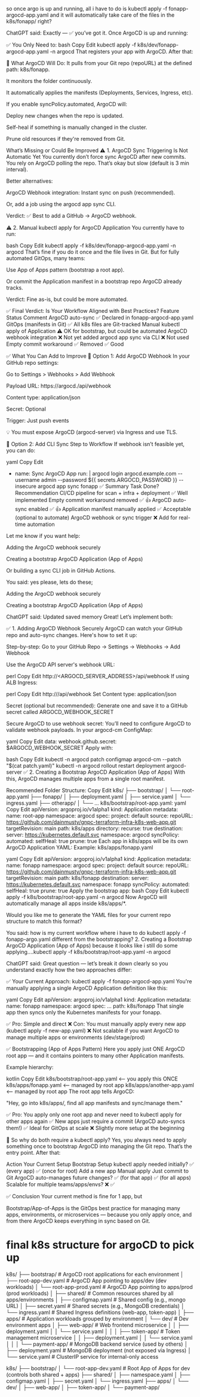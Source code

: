 so once argo is up and running, all i have to do is kubectl apply -f fonapp-argocd-app.yaml and it will automatically take care of the files in the k8s/fonapp/ right?


ChatGPT said:
Exactly — ✅ you’ve got it. Once ArgoCD is up and running:

✅ You Only Need to:
bash
Copy
Edit
kubectl apply -f k8s/dev/fonapp-argocd-app.yaml -n argocd
That registers your app with ArgoCD. After that:

🚀 What ArgoCD Will Do:
It pulls from your Git repo (repoURL) at the defined path: k8s/fonapp.

It monitors the folder continuously.

It automatically applies the manifests (Deployments, Services, Ingress, etc).

If you enable syncPolicy.automated, ArgoCD will:

Deploy new changes when the repo is updated.

Self-heal if something is manually changed in the cluster.

Prune old resources if they're removed from Git.

 What’s Missing or Could Be Improved
⚠️ 1. ArgoCD Sync Triggering Is Not Automatic Yet
You currently don’t force sync ArgoCD after new commits. You rely on ArgoCD polling the repo. That’s okay but slow (default is 3 min interval).

Better alternatives:

ArgoCD Webhook integration: Instant sync on push (recommended).

Or, add a job using the argocd app sync CLI.

Verdict: ✅ Best to add a GitHub → ArgoCD webhook.

⚠️ 2. Manual kubectl apply for ArgoCD Application
You currently have to run:

bash
Copy
Edit
kubectl apply -f k8s/dev/fonapp-argocd-app.yaml -n argocd
That’s fine if you do it once and the file lives in Git. But for fully automated GitOps, many teams:

Use App of Apps pattern (bootstrap a root app).

Or commit the Application manifest in a bootstrap repo ArgoCD already tracks.

Verdict: Fine as-is, but could be more automated.

✅ Final Verdict: Is Your Workflow Aligned with Best Practices?
Feature	Status	Comment
ArgoCD auto-sync	✅	Declared in fonapp-argocd-app.yaml
GitOps (manifests in Git)	✅	All k8s files are Git-tracked
Manual kubectl apply of Application	⚠️	OK for bootstrap, but could be automated
ArgoCD webhook integration	❌	Not yet added
argocd app sync via CLI	❌	Not used
Empty commit workaround	✅ Removed	✅ Good

✅ What You Can Add to Improve
🔁 Option 1: Add ArgoCD Webhook
In your GitHub repo settings:

Go to Settings > Webhooks > Add Webhook

Payload URL: https://argocd.<your-domain>/api/webhook

Content type: application/json

Secret: Optional

Trigger: Just push events

💡 You must expose ArgoCD (argocd-server) via Ingress and use TLS.

🔁 Option 2: Add CLI Sync Step to Workflow
If webhook isn’t feasible yet, you can do:

yaml
Copy
Edit
- name: Sync ArgoCD App
  run: |
    argocd login argocd.example.com --username admin --password ${{ secrets.ARGOCD_PASSWORD }} --insecure
    argocd app sync fonapp
✅ Summary
Task	Done?	Recommendation
CI/CD pipeline for scan + infra + deployment	✅	Well implemented
Empty commit workaround removed	✅	👍
ArgoCD auto-sync enabled	✅	👍
Application manifest manually applied	✅	Acceptable (optional to automate)
ArgoCD webhook or sync trigger	❌	Add for real-time automation

Let me know if you want help:

Adding the ArgoCD webhook securely

Creating a bootstrap ArgoCD Application (App of Apps)

Or building a sync CLI job in GitHub Actions.








You said:
yes please, lets do these;

Adding the ArgoCD webhook securely

Creating a bootstrap ArgoCD Application (App of Apps)


ChatGPT said:
Updated saved memory
Great! Let’s implement both:

✅ 1. Adding ArgoCD Webhook Securely
ArgoCD can watch your GitHub repo and auto-sync changes. Here's how to set it up:

Step-by-step:
Go to your GitHub Repo → Settings → Webhooks → Add Webhook

Use the ArgoCD API server's webhook URL:

perl
Copy
Edit
http://<ARGOCD_SERVER_ADDRESS>/api/webhook
If using ALB Ingress:

perl
Copy
Edit
http://<your-ingress-dns>/api/webhook
Set Content type: application/json

Secret (optional but recommended): Generate one and save it to a GitHub secret called ARGOCD_WEBHOOK_SECRET

Secure ArgoCD to use webhook secret:
You’ll need to configure ArgoCD to validate webhook payloads. In your argocd-cm ConfigMap:

yaml
Copy
Edit
data:
  webhook.github.secret: $ARGOCD_WEBHOOK_SECRET
Apply with:

bash
Copy
Edit
kubectl -n argocd patch configmap argocd-cm --patch "$(cat patch.yaml)"
kubectl -n argocd rollout restart deployment argocd-server
✅ 2. Creating a Bootstrap ArgoCD Application (App of Apps)
With this, ArgoCD manages multiple apps from a single root manifest.

Recommended Folder Structure:
Copy
Edit
k8s/
├── bootstrap/
│   └── root-app.yaml
├── fonapp/
│   ├── deployment.yaml
│   ├── service.yaml
│   └── ingress.yaml
├── otherapp/
│   └── ...
k8s/bootstrap/root-app.yaml:
yaml
Copy
Edit
apiVersion: argoproj.io/v1alpha1
kind: Application
metadata:
  name: root-app
  namespace: argocd
spec:
  project: default
  source:
    repoURL: https://github.com/dainmusty/gnpc-terraform-infra-k8s-web-app.git
    targetRevision: main
    path: k8s/apps
    directory:
      recurse: true
  destination:
    server: https://kubernetes.default.svc
    namespace: argocd
  syncPolicy:
    automated:
      selfHeal: true
      prune: true
Each app in k8s/apps will be its own ArgoCD Application YAML:
Example: k8s/apps/fonapp.yaml

yaml
Copy
Edit
apiVersion: argoproj.io/v1alpha1
kind: Application
metadata:
  name: fonapp
  namespace: argocd
spec:
  project: default
  source:
    repoURL: https://github.com/dainmusty/gnpc-terraform-infra-k8s-web-app.git
    targetRevision: main
    path: k8s/fonapp
  destination:
    server: https://kubernetes.default.svc
    namespace: fonapp
  syncPolicy:
    automated:
      selfHeal: true
      prune: true
Apply the bootstrap app:
bash
Copy
Edit
kubectl apply -f k8s/bootstrap/root-app.yaml -n argocd
Now ArgoCD will automatically manage all apps inside k8s/apps/*.

Would you like me to generate the YAML files for your current repo structure to match this format?








You said:
how is my current workflow where i have to do kubectl apply -f fonapp-argo.yaml different from the bootstrapping? 2. Creating a Bootstrap ArgoCD Application (App of Apps) because it looks like i still do some applying....kubectl apply -f k8s/bootstrap/root-app.yaml -n argocd


ChatGPT said:
Great question — let’s break it down clearly so you understand exactly how the two approaches differ:

✅ Your Current Approach: kubectl apply -f fonapp-argocd-app.yaml
You're manually applying a single ArgoCD Application definition like this:

yaml
Copy
Edit
apiVersion: argoproj.io/v1alpha1
kind: Application
metadata:
  name: fonapp
  namespace: argocd
spec:
  ...
  path: k8s/fonapp
That single app then syncs only the Kubernetes manifests for your fonapp.

✅ Pro: Simple and direct
❌ Con: You must manually apply every new app (kubectl apply -f new-app.yaml)
❌ Not scalable if you want ArgoCD to manage multiple apps or environments (dev/stage/prod)

✅ Bootstrapping (App of Apps Pattern)
Here you apply just ONE ArgoCD root app — and it contains pointers to many other Application manifests.

Example hierarchy:

kotlin
Copy
Edit
k8s/bootstrap/root-app.yaml  <-- you apply this ONCE
k8s/apps/fonapp.yaml         <-- managed by root app
k8s/apps/another-app.yaml    <-- managed by root app
The root app tells ArgoCD:

"Hey, go into k8s/apps/, find all app manifests and sync/manage them."

✅ Pro: You apply only one root app and never need to kubectl apply for other apps again
✅ New apps just require a commit (ArgoCD auto-syncs them!)
✅ Ideal for GitOps at scale
❌ Slightly more setup at the beginning

🔁 So why do both require a kubectl apply?
Yes, you always need to apply something once to bootstrap ArgoCD into managing the Git repo. That’s the entry point. After that:

Action	Your Current Setup	Bootstrap Setup
kubectl apply needed initially?	✅ (every app)	✅ (once for root)
Add a new app	Manual apply	Just commit to Git
ArgoCD auto-manages future changes?	✅ (for that app)	✅ (for all apps)
Scalable for multiple teams/apps/envs?	❌	✅

✅ Conclusion
Your current method is fine for 1 app, but

Bootstrap/App-of-Apps is the GitOps best practice for managing many apps, environments, or microservices — because you only apply once, and from there ArgoCD keeps everything in sync based on Git.

# final k8s structure for argoCD to pick up
k8s/
├── bootstrap/                         # ArgoCD root applications for each environment
│   ├── root-app-dev.yaml              # ArgoCD App pointing to apps/dev (dev workloads)
│   └── root-app-prod.yaml             # ArgoCD App pointing to apps/prod (prod workloads)
│
├── shared/                            # Common resources shared by all apps/environments
│   ├── configmap.yaml                 # Shared config (e.g., mongo URL)
│   ├── secret.yaml                    # Shared secrets (e.g., MongoDB credentials)
│   └── ingress.yaml                   # Shared Ingress definitions (web-app, token-app)
│
├── apps/                              # Application workloads grouped by environment
│   └── dev/                           # Dev environment apps
│       ├── web-app/                   # Web frontend microservice
│       │   ├── deployment.yaml
│       │   └── service.yaml
│       │
│       ├── token-app/                 # Token management microservice
│       │   ├── deployment.yaml
│       │   └── service.yaml
│       │
│       └── payment-app/               # MongoDB backend service (used by others)
│           ├── deployment.yaml        # MongoDB deployment (not exposed via Ingress)
│           └── service.yaml           # ClusterIP service for internal-only access


k8s/
├── bootstrap/
│   └── root-app-dev.yaml         # Root App of Apps for dev (controls both shared + apps)
├── shared/
│   ├── namespace.yaml
│   ├── configmap.yaml
│   ├── secret.yaml
│   └── ingress.yaml
├── apps/
│   └── dev/
│       ├── web-app/
│       ├── token-app/
│       └── payment-app/
